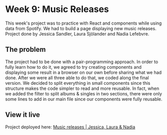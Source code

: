 # Week 9: Music Releases
This week's project was to practice with React and components while using data from Spotify. We had to build a page displaying new music releases. Project done by Jessica Sandler, Laura Sjölander and Nadia Lefebvre.

## The problem

The project had to be done with a pair-programming approach. In order to fully learn how to do it, we agreed to try creating components and displaying some result in a browser on our own before sharing what we had done. After we were all three able to do that, we coded along the final version. We decided to split everything in small components since this structure makes the code simpler to read and more reusable. In fact, when we added the filter to split albums & singles in two sections, there were only some lines to add in our main file since our components were fully reusable.

## View it live

Project deployed here: [Music releases | Jessica, Laura & Nadia](https://music-releases-spotify.netlify.app/)